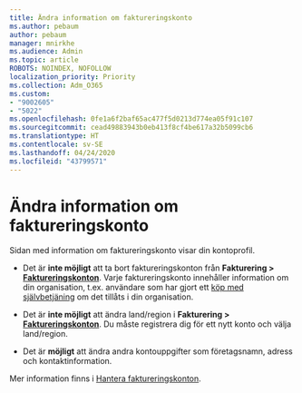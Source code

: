 ```yaml
---
title: Ändra information om faktureringskonto
ms.author: pebaum
author: pebaum
manager: mnirkhe
ms.audience: Admin
ms.topic: article
ROBOTS: NOINDEX, NOFOLLOW
localization_priority: Priority
ms.collection: Adm_O365
ms.custom:
- "9002605"
- "5022"
ms.openlocfilehash: 0fe1a6f2baf65ac477f5d0213d774ea05f91c107
ms.sourcegitcommit: cead49883943b0eb413f8cf4be617a32b5099cb6
ms.translationtype: HT
ms.contentlocale: sv-SE
ms.lasthandoff: 04/24/2020
ms.locfileid: "43799571"
---
```

# <a name="change-billing-account-information"></a>Ändra information om faktureringskonto

Sidan med information om faktureringskonto visar din kontoprofil.

- Det är **inte möjligt** att ta bort faktureringskonton från **Fakturering > [Faktureringskonton](https://go.microsoft.com/fwlink/p/?linkid=2084771)**. Varje faktureringskonto innehåller information om din organisation, t.ex. användare som har gjort ett [köp med självbetjäning](https://docs.microsoft.com/microsoft-365/commerce/subscriptions/manage-self-service-purchases-admins) om det tillåts i din organisation. 

- Det är **inte möjligt** att ändra land/region i **Fakturering > [Faktureringskonton](https://go.microsoft.com/fwlink/p/?linkid=2084771)**. Du måste registrera dig för ett nytt konto och välja land/region. 

- Det är **möjligt** att ändra andra kontouppgifter som företagsnamn, adress och kontaktinformation. 

Mer information finns i [Hantera faktureringskonton](https://docs.microsoft.com/microsoft-365/commerce/manage-billing-accounts). 
